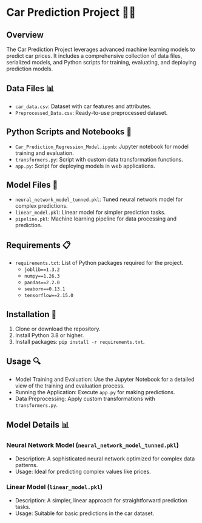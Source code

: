 # Car Prediction Project 🚗🌟

## Overview
The Car Prediction Project leverages advanced machine learning models to predict car prices. It includes a comprehensive collection of data files, serialized models, and Python scripts for training, evaluating, and deploying prediction models.

## Data Files 📊
- `car_data.csv`: Dataset with car features and attributes.
- `Preprocessed_Data.csv`: Ready-to-use preprocessed dataset.

## Python Scripts and Notebooks 🐍
- `Car_Prediction_Regression_Model.ipynb`: Jupyter notebook for model training and evaluation.
- `transformers.py`: Script with custom data transformation functions.
- `app.py`: Script for deploying models in web applications.

## Model Files 🧠
- `neural_network_model_tunned.pkl`: Tuned neural network model for complex predictions.
- `linear_model.pkl`: Linear model for simpler prediction tasks.
- `pipeline.pkl`: Machine learning pipeline for data processing and prediction.

## Requirements 📋
- `requirements.txt`: List of Python packages required for the project.
  - `joblib==1.3.2`
  - `numpy==1.26.3`
  - `pandas==2.2.0`
  - `seaborn==0.13.1`
  - `tensorflow==2.15.0`

## Installation 💾
1. Clone or download the repository.
2. Install Python 3.8 or higher.
3. Install packages: `pip install -r requirements.txt`.

## Usage 🔍
- Model Training and Evaluation: Use the Jupyter Notebook for a detailed view of the training and evaluation process.
- Running the Application: Execute `app.py` for making predictions.
- Data Preprocessing: Apply custom transformations with `transformers.py`.

## Model Details 📊
### Neural Network Model (`neural_network_model_tunned.pkl`)
- Description: A sophisticated neural network optimized for complex data patterns.
- Usage: Ideal for predicting complex values like prices.

### Linear Model (`linear_model.pkl`)
- Description: A simpler, linear approach for straightforward prediction tasks.
- Usage: Suitable for basic predictions in the car dataset.
